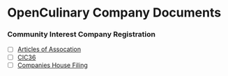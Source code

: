 # OpenCulinary Company Documents

### Community Interest Company Registration
- [ ] [Articles of Assocation](articles-of-association.md)
- [ ] [CIC36](cic-36.md)
- [ ] [Companies House Filing](https://beta.companieshouse.gov.uk/company/<tbd>)
